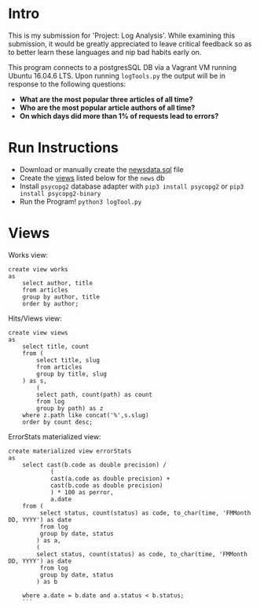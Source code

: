 # Intro

This is my submission for 'Project: Log Analysis'. While examining this submission, it would be greatly appreciated to leave critical feedback so as to better learn these languages and nip bad habits early on. 

This program connects to a postgresSQL DB via a Vagrant VM running Ubuntu 16.04.6 LTS. Upon running `logTools.py` the output will be in response to the following questions:
* __What are the most popular three articles of all time?__
* __Who are the most popular article authors of all time?__
* __On which days did more than 1% of requests lead to errors?__

# Run Instructions
- Download or manually create the [newsdata.sql](../master/newsdata.sql) file
- Create the [views](../master/README.md#views) listed below for the `news` db 
- Install `psycopg2` database adapter with `pip3 install psycopg2` or `pip3 install psycopg2-binary`
- Run the Program! `python3 logTool.py`


# Views
Works view:

```
create view works 
as 
    select author, title 
    from articles 
    group by author, title 
    order by author;
```    

Hits/Views view:
```
create view views 
as 
    select title, count 
    from (
        select title, slug 
        from articles 
        group by title, slug
    ) as s, 
        (
        select path, count(path) as count 
        from log 
        group by path) as z 
    where z.path like concat('%',s.slug) 
    order by count desc;
```


ErrorStats materialized view:

```
create materialized view errorStats 
as 
    select cast(b.code as double precision) / 
            (
            cast(a.code as double precision) + 
            cast(b.code as double precision)
            ) * 100 as perror, 
            a.date 
    from (
         select status, count(status) as code, to_char(time, 'FMMonth DD, YYYY') as date 
         from log 
         group by date, status
        ) as a, 
        (
        select status, count(status) as code, to_char(time, 'FMMonth DD, YYYY') as date 
         from log 
         group by date, status
        ) as b
    
    where a.date = b.date and a.status < b.status;
    ```


